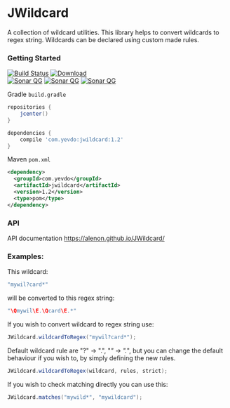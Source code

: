 # JWildcard

A collection of wildcard utilities. This library helps to convert wildcards to regex string. Wildcards can be declared using custom made rules.


### Getting Started

[![Build Status](https://travis-ci.org/alenon/JWildcard.svg?branch=master)](https://travis-ci.org/alenon/JWildcard)
[![Download](https://api.bintray.com/packages/yevdo/jwildcard/jwildcard/images/download.svg)](https://bintray.com/yevdo/jwildcard/jwildcard/_latestVersion)
<br />
[![Sonar QG](https://sonarcloud.io/api/project_badges/measure?project=com.yevdo.jwildcard&metric=alert_status)](https://sonarcloud.io/dashboard?id=com.yevdo.jwildcard)
[![Sonar QG](https://sonarcloud.io/api/project_badges/measure?project=com.yevdo.jwildcard&metric=ncloc)](https://sonarcloud.io/dashboard?id=com.yevdo.jwildcard)
[![Sonar QG](https://sonarcloud.io/api/project_badges/measure?project=com.yevdo.jwildcard&metric=coverage)](https://sonarcloud.io/dashboard?id=com.yevdo.jwildcard)

Gradle <code>build.gradle</code>
```gradle
repositories {
    jcenter()
}

dependencies {
    compile 'com.yevdo:jwildcard:1.2'
}
```

Maven <code>pom.xml</code>
```xml
<dependency>
  <groupId>com.yevdo</groupId>
  <artifactId>jwildcard</artifactId>
  <version>1.2</version>
  <type>pom</type>
</dependency>
```
### API
API documentation https://alenon.github.io/JWildcard/

### Examples:

This wildcard:
```java
"mywil?card*"
```
will be converted to this regex string:
```java
"\Qmywil\E.\Qcard\E.*"
```
If you wish to convert wildcard to regex string use:
```java
JWildcard.wildcardToRegex("mywil?card*");
```
Default wildcard rule are "?" -> ".", "*" -> ".*", but you can change the default behaviour if you wish to, by simply defining the new rules.
```java
JWildcard.wildcardToRegex(wildcard, rules, strict);
```
If you wish to check matching directly you can use this:
```java
JWildcard.matches("mywild*", "mywildcard");
```
